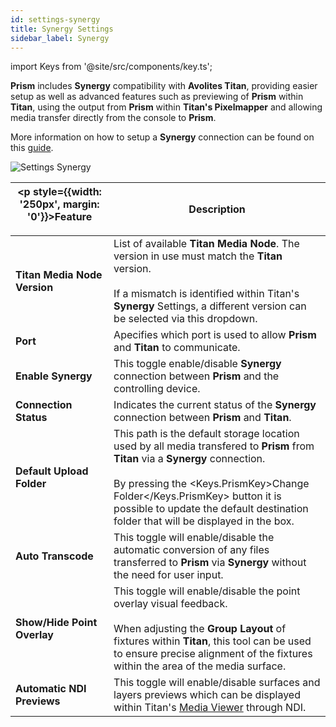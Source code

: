 ```yaml
---
id: settings-synergy
title: Synergy Settings
sidebar_label: Synergy
---
```

import Keys from '@site/src/components/key.ts';

**Prism** includes **Synergy** compatibility with **Avolites Titan**, providing easier setup as well as advanced features such as previewing of **Prism** within **Titan**, using the output from **Prism** within **Titan's Pixelmapper** and allowing media transfer directly from the console to **Prism**.

More information on how to setup a **Synergy** connection can be found on this [guide](/docs/synergy).

![Settings Synergy](/prism-images/settings/prism-settings-synergy.png)

| <p style={{width: '250px', margin: '0'}}>Feature</p> |  Description      |
|------------------------------------------------------|------------|
| **Titan Media Node Version** | List of available **Titan Media Node**. The version in use must match the **Titan** version. <br/><br/> If a mismatch is identified within Titan's **Synergy** Settings, a different version can be selected via this dropdown.|
| **Port** | Apecifies which port is used to allow **Prism** and **Titan** to communicate.|
| **Enable Synergy** | This toggle enable/disable **Synergy** connection between **Prism** and the controlling device.|
| **Connection Status** | Indicates the current status of the **Synergy** connection between **Prism** and **Titan**.|
| **Default Upload Folder** | This path is the default storage location used by all media transfered to **Prism** from **Titan** via a **Synergy** connection. <br/><br/> By pressing the <Keys.PrismKey>Change Folder</Keys.PrismKey> button it is possible to update the default destination folder that will be displayed in the box.|
| **Auto Transcode** | This toggle will enable/disable the automatic conversion of any files transferred to **Prism** via **Synergy** without the need for user input.|
| **Show/Hide Point Overlay** | This toggle will enable/disable the point overlay visual feedback. <br/><br/> When adjusting the **Group Layout** of fixtures within **Titan**, this tool can be used to ensure precise alignment of the fixtures within the area of the media surface.|
| **Automatic NDI Previews** | This toggle will enable/disable surfaces and layers previews which can be displayed within Titan's [Media Viewer](/docs/synergy/operating-synergy#media-viewer) through NDI.|